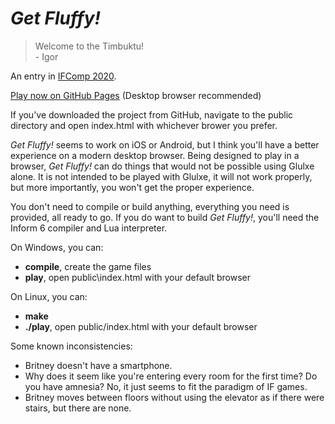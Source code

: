# *Get Fluffy!*

> Welcome to the Timbuktu!<br>
>    \- Igor

An entry in [IFComp 2020](https://ifcomp.org/).

[Play now on GitHub Pages](https://stone1343.github.io/get-fluffy/public/index.html) (Desktop browser recommended)

If you've downloaded the project from GitHub, navigate to the public directory and open index.html with whichever brower you prefer.

*Get Fluffy!* seems to work on iOS or Android, but I think you'll have a better experience on a modern desktop browser.
Being designed to play in a browser, *Get Fluffy!* can do things that would not be possible using Glulxe alone.
It is not intended to be played with Glulxe, it will not work properly, but more importantly, you won't get the proper experience.

You don't need to compile or build anything, everything you need is provided, all ready to go. If you do want to build *Get Fluffy!*, you'll need the Inform 6 compiler and Lua interpreter.

On Windows, you can:
* **compile**, create the game files
* **play**, open public\index.html with your default browser

On Linux, you can:
* **make**
* **./play**, open public/index.html with your default browser

Some known inconsistencies:
* Britney doesn't have a smartphone.
* Why does it seem like you're entering every room for the first time? Do you have amnesia? No, it just seems to fit the paradigm of IF games.
* Britney moves between floors without using the elevator as if there were stairs, but there are none.
